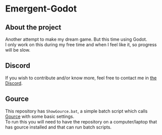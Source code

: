 # Emergent-Godot

## About the project
Another attempt to make my dream game. But this time using Godot.  
I only work on this during my free time and when I feel like it, so progress will be slow.  

## Discord
If you wish to contribute and/or know more, feel free to contact me in [the Discord](https://discord.gg/UbWJNJj).  


## Gource
This repository has `ShowGource.bat`, a simple batch script which calls [Gource](https://gource.io) with some basic settings.  
To run this you will need to have the repository on a computer/laptop that has gource installed and that can run batch scripts.

